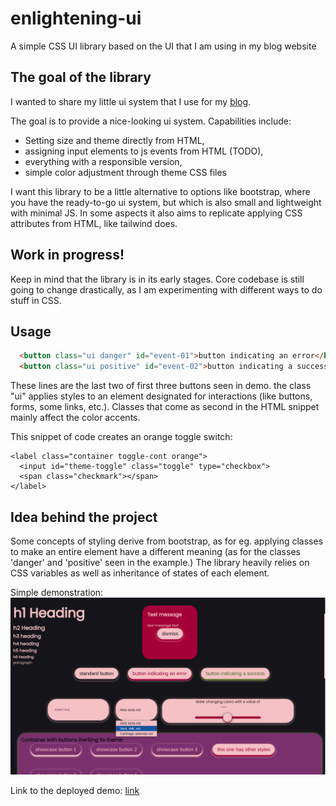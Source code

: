 # enlightening-ui

A simple CSS UI library based on the UI that I am using in my blog website


## The goal of the library 

I wanted to share my little ui system that I use for my [blog](https://distantclicks.pl/).

The goal is to provide a nice-looking ui system. Capabilities include:

- Setting size and theme directly from HTML,
- assigning input elements to js events from HTML (TODO),
- everything with a responsible version,
- simple color adjustment through theme CSS files 

I want this library to be a little alternative to options like bootstrap, where you 
have the ready-to-go ui system, but which is also small and lightweight with minimal 
JS. In some aspects it also aims to replicate applying CSS attributes from HTML, like 
tailwind does.  

## Work in progress!

Keep in mind that the library is in its early stages. Core codebase is still going to change 
drastically, as I am experimenting with different ways to do stuff in CSS.


## Usage

```html
  <button class="ui danger" id="event-01">button indicating an error</button>
  <button class="ui positive" id="event-02">button indicating a success</button>
```

These lines are the last two of first three buttons seen in demo. the class "ui"
applies styles to an element designated for interactions (like buttons, forms, 
some links, etc.). Classes that come as second in the HTML snippet mainly 
affect the color accents.

This snippet of code creates an orange toggle switch:  

```
<label class="container toggle-cont orange">
  <input id="theme-toggle" class="toggle" type="checkbox">
  <span class="checkmark"></span>
</label>
```

## Idea behind the project

Some concepts of styling derive from bootstrap, as for eg. applying classes to make an entire
element have a different meaning (as for the classes 'danger' and 'positive' seen in the example.) 
The library heavily relies on CSS variables as well as inheritance of states of
each element.

Simple demonstration: <img src="demo.png" alt="demo">

Link to the deployed demo: [link](https://probablysomeman.github.io/enlightening-ui/)
